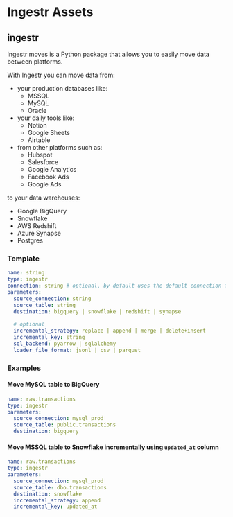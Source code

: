 # Ingestr Assets
## ingestr
Ingestr moves is a Python package that allows you to easily move data between platforms.

With Ingestr you can move data from:
* your production databases like:
    * MSSQL
    * MySQL
    * Oracle
* your daily tools like:
    * Notion
    * Google Sheets
    * Airtable
* from other platforms such as:
    * Hubspot
    * Salesforce
    * Google Analytics
    * Facebook Ads
    * Google Ads

 to your data warehouses:
* Google BigQuery 
* Snowflake 
* AWS Redshift 
* Azure Synapse 
* Postgres 

### Template
```yaml
name: string
type: ingestr
connection: string # optional, by default uses the default connection for destination platform in pipeline.yml
parameters:
  source_connection: string
  source_table: string
  destination: bigquery | snowflake | redshift | synapse
  
  # optional
  incremental_strategy: replace | append | merge | delete+insert
  incremental_key: string
  sql_backend: pyarrow | sqlalchemy
  loader_file_format: jsonl | csv | parquet
```

###  Examples

#### Move MySQL table to BigQuery
```yaml
name: raw.transactions
type: ingestr
parameters:
  source_connection: mysql_prod
  source_table: public.transactions
  destination: bigquery
```

#### Move MSSQL table to Snowflake incrementally using `updated_at` column
```yaml
name: raw.transactions
type: ingestr
parameters:
  source_connection: mysql_prod
  source_table: dbo.transactions
  destination: snowflake
  incremental_strategy: append
  incremental_key: updated_at
```

